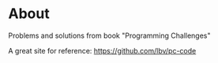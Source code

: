# About
Problems and solutions from book "Programming Challenges"

A great site for reference: https://github.com/lbv/pc-code

